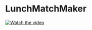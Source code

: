 # LunchMatchMaker


[![Watch the video](https://img.youtube.com/vi/T-D1KVIuvjA/maxresdefault.jpg)](https://www.youtube.com/watch?v=Vh3Tqi3Msdk&feature=youtu.be&ab_channel=june)

